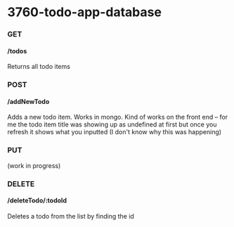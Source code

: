# 3760-todo-app-database

### GET

#### /todos

Returns all todo items

### POST

#### /addNewTodo

Adds a new todo item. Works in mongo. Kind of works on the front end – for me the todo item title was showing up as undefined at first but once you refresh it shows what you inputted (I don't know why this was happening) 

### PUT

(work in progress)

### DELETE

#### /deleteTodo/:todoId

Deletes a todo from the list by finding the id
